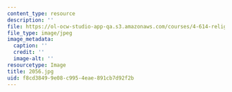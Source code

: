 ```yaml
---
content_type: resource
description: ''
file: https://ol-ocw-studio-app-qa.s3.amazonaws.com/courses/4-614-religious-architecture-and-islamic-cultures-fall-2002/f8cd38499e08c9954eae891cb7d92f2b_2056.jpg
file_type: image/jpeg
image_metadata:
  caption: ''
  credit: ''
  image-alt: ''
resourcetype: Image
title: 2056.jpg
uid: f8cd3849-9e08-c995-4eae-891cb7d92f2b
---
```

